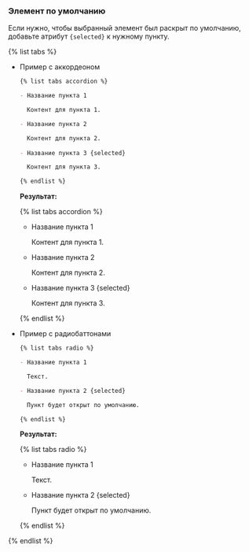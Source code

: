 ### Элемент по умолчанию

Если нужно, чтобы выбранный элемент был раскрыт по умолчанию, добавьте атрибут `{selected}` к нужному пункту.

{% list tabs %}

- Пример с аккордеоном

  ```markdown
  {% list tabs accordion %}

  - Название пункта 1

    Контент для пункта 1.

  - Название пункта 2

    Контент для пункта 2.
 
  - Название пункта 3 {selected}

    Контент для пункта 3.

  {% endlist %}
  ```

  **Результат:**

  {% list tabs accordion %}

  - Название пункта 1

    Контент для пункта 1.

  - Название пункта 2

    Контент для пункта 2.
 
  - Название пункта 3 {selected}

    Контент для пункта 3.

  {% endlist %}

- Пример с радиобаттонами

  ```markdown
  {% list tabs radio %}

  - Название пункта 1

    Текст.

  - Название пункта 2 {selected}

    Пункт будет открыт по умолчанию.

  {% endlist %}
  ```

  **Результат:**

  {% list tabs radio %}

  - Название пункта 1

    Текст.

  - Название пункта 2 {selected}

    Пункт будет открыт по умолчанию.

  {% endlist %}

{% endlist %}
